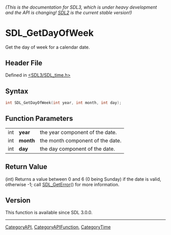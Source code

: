 ###### (This is the documentation for SDL3, which is under heavy development and the API is changing! [SDL2](https://wiki.libsdl.org/SDL2/) is the current stable version!)
# SDL_GetDayOfWeek

Get the day of week for a calendar date.

## Header File

Defined in [<SDL3/SDL_time.h>](https://github.com/libsdl-org/SDL/blob/main/include/SDL3/SDL_time.h)

## Syntax

```c
int SDL_GetDayOfWeek(int year, int month, int day);
```

## Function Parameters

|     |           |                                  |
| --- | --------- | -------------------------------- |
| int | **year**  | the year component of the date.  |
| int | **month** | the month component of the date. |
| int | **day**   | the day component of the date.   |

## Return Value

(int) Returns a value between 0 and 6 (0 being Sunday) if the date is
valid, otherwise -1; call [SDL_GetError](SDL_GetError)() for more
information.

## Version

This function is available since SDL 3.0.0.

----
[CategoryAPI](CategoryAPI), [CategoryAPIFunction](CategoryAPIFunction), [CategoryTime](CategoryTime)

